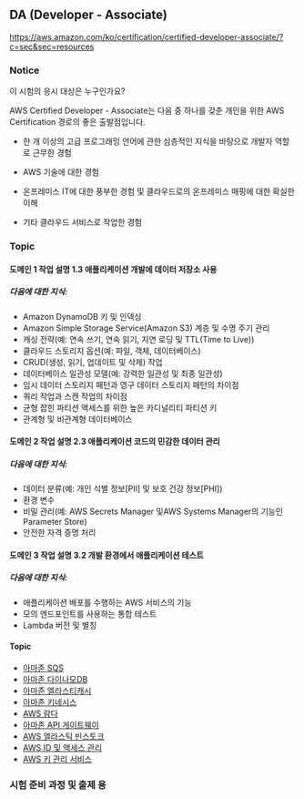 ## DA (Developer - Associate)

https://aws.amazon.com/ko/certification/certified-developer-associate/?c=sec&sec=resources

### Notice

이 시험의 응시 대상은 누구인가요?

AWS Certified Developer - Associate는 다음 중 하나를 갖춘 개인을 위한 AWS Certification 경로의 좋은 출발점입니다.

* 한 개 이상의 고급 프로그래밍 언어에 관한 심층적인 지식을 바탕으로 개발자 역할로 근무한 경험

* AWS 기술에 대한 경험

* 온프레미스 IT에 대한 풍부한 경험 및 클라우드로의 온프레미스 매핑에 대한 확실한 이해

* 기타 클라우드 서비스로 작업한 경험

### Topic

#### 도메인 1 작업 설명 1.3 애플리케이션 개발에 데이터 저장소 사용

##### **다음에 대한 지식:**

- Amazon DynamoDB 키 및 인덱싱
- Amazon Simple Storage Service(Amazon S3) 계층 및 수명 주기 관리
- 캐싱 전략(예: 연속 쓰기, 연속 읽기, 지연 로딩 및 TTL(Time to Live))
- 클라우드 스토리지 옵션(예: 파일, 객체, 데이터베이스)
- CRUD(생성, 읽기, 업데이트 및 삭제) 작업
- 데이터베이스 일관성 모델(예: 강력한 일관성 및 최종 일관성)
- 임시 데이터 스토리지 패턴과 영구 데이터 스토리지 패턴의 차이점
- 쿼리 작업과 스캔 작업의 차이점
- 균형 잡힌 파티션 액세스를 위한 높은 카디널리티 파티션 키
- 관계형 및 비관계형 데이터베이스


#### 도메인 2 작업 설명 2.3 애플리케이션 코드의 민감한 데이터 관리

##### **다음에 대한 지식:**

- 데이터 분류(예: 개인 식별 정보[PII] 및 보호 건강 정보[PHI])
- 환경 변수
- 비밀 관리(예: AWS Secrets Manager 및AWS Systems Manager의 기능인 Parameter Store)
- 안전한 자격 증명 처리

#### 도메인 3 작업 설명 3.2 개발 환경에서 애플리케이션 테스트 

##### **다음에 대한 지식:**

- 애플리케이션 배포를 수행하는 AWS 서비스의 기능
- 모의 엔드포인트를 사용하는 통합 테스트
- Lambda 버전 및 별칭


#### Topic

- [아마존 SQS](https://aws.amazon.com/sqs/faqs/?da=sec&sec=prep)
- [아마존 다이나모DB](https://aws.amazon.com/dynamodb/faqs/?da=sec&sec=prep)
- [아마존 엘라스티캐시](https://aws.amazon.com/elasticache/faqs/?da=sec&sec=prep)
- [아마존 키네시스](https://aws.amazon.com/kinesis/data-streams/faqs/?da=sec&sec=prep)
- [AWS 람다](https://aws.amazon.com/lambda/faqs/?da=sec&sec=prep)
- [아마존 API 게이트웨이](https://aws.amazon.com/api-gateway/faqs/?da=sec&sec=prep)
- [AWS 엘라스틱 빈스토크](https://aws.amazon.com/elasticbeanstalk/faqs/?da=sec&sec=prep)
- [AWS ID 및 액세스 관리](https://aws.amazon.com/iam/faqs/?da=sec&sec=prep)
- [AWS 키 관리 서비스](https://aws.amazon.com/kms/faqs/?da=sec&sec=prep)

### 시험 준비 과정 및 출제 용
